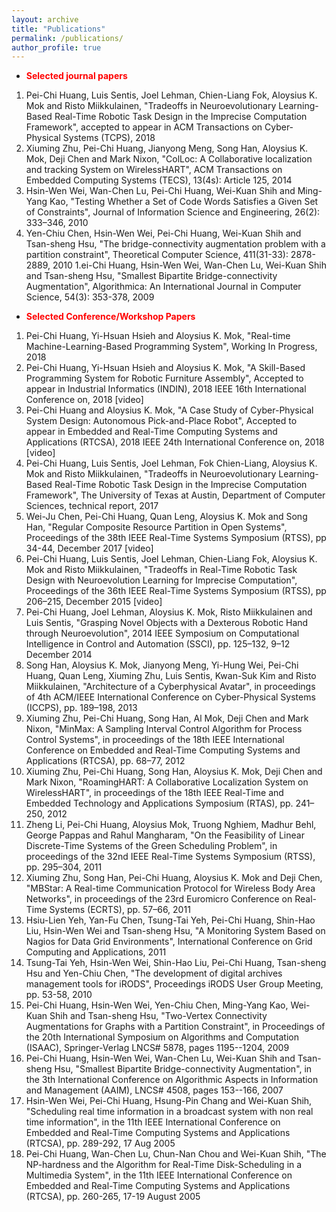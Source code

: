 ```yaml
---
layout: archive
title: "Publications"
permalink: /publications/
author_profile: true
---
```


* <span style="color:red"> **Selected journal papers**</span>  

1. Pei-Chi Huang, Luis Sentis, Joel Lehman, Chien-Liang Fok, Aloysius K. Mok and Risto Miikkulainen, "Tradeoffs in Neuroevolutionary Learning-Based Real-Time Robotic Task Design in the Imprecise Computation Framework", accepted to appear in ACM Transactions on Cyber-Physical Systems (TCPS), 2018
1. Xiuming Zhu, Pei-Chi Huang, Jianyong Meng, Song Han, Aloysius K. Mok, Deji Chen and Mark Nixon, "ColLoc: A Collaborative localization and tracking System on WirelessHART", ACM Transactions on Embedded Computing Systems (TECS), 13(4s): Article 125, 2014
1. Hsin-Wen Wei, Wan-Chen Lu, Pei-Chi Huang, Wei-Kuan Shih and Ming-Yang Kao, "Testing Whether a Set of Code Words Satisfies a Given Set of Constraints", Journal of Information Science and Engineering, 26(2): 333–346, 2010
1. Yen-Chiu Chen, Hsin-Wen Wei, Pei-Chi Huang, Wei-Kuan Shih and Tsan-sheng Hsu, "The bridge-connectivity augmentation problem with a partition constraint", Theoretical Computer Science, 411(31-33): 2878-2889, 2010
1.ei-Chi Huang, Hsin-Wen Wei, Wan-Chen Lu, Wei-Kuan Shih and Tsan-sheng Hsu, "Smallest Bipartite Bridge-connectivity Augmentation", Algorithmica: An International Journal in Computer Science, 54(3): 353-378, 2009

* <span style="color:red"> **Selected Conference/Workshop Papers**</span>

1. Pei-Chi Huang, Yi-Hsuan Hsieh and Aloysius K. Mok, "Real-time Machine-Learning-Based Programming System", Working In Progress, 2018
1. Pei-Chi Huang, Yi-Hsuan Hsieh and Aloysius K. Mok, "A Skill-Based Programming System for Robotic Furniture Assembly", Accepted to appear in Industrial Informatics (INDIN), 2018 IEEE 16th International Conference on, 2018 [video]
1. Pei-Chi Huang and Aloysius K. Mok, "A Case Study of Cyber-Physical System Design: Autonomous Pick-and-Place Robot", Accepted to appear in Embedded and Real-Time Computing Systems and Applications (RTCSA), 2018 IEEE 24th International Conference on, 2018 [video]
1. Pei-Chi Huang, Luis Sentis, Joel Lehman, Fok Chien-Liang, Aloysius K. Mok and Risto Miikkulainen, "Tradeoffs in Neuroevolutionary Learning-Based Real-Time Robotic Task Design in the Imprecise Computation Framework", The University of Texas at Austin, Department of Computer Sciences, technical report, 2017
1. Wei-Ju Chen, Pei-Chi Huang, Quan Leng, Aloysius K. Mok and Song Han, "Regular Composite Resource Partition in Open Systems", Proceedings of the 38th IEEE Real-Time Systems Symposium (RTSS), pp 34-44, December 2017 [video]
1. Pei-Chi Huang, Luis Sentis, Joel Lehman, Chien-Liang Fok, Aloysius K. Mok and Risto Miikkulainen, "Tradeoffs in Real-Time Robotic Task Design with Neuroevolution Learning for Imprecise Computation", Proceedings of the 36th IEEE Real-Time Systems Symposium (RTSS), pp 206–215, December 2015 [video]
1. Pei-Chi Huang, Joel Lehman, Aloysius K. Mok, Risto Miikkulainen and Luis Sentis, "Grasping Novel Objects with a Dexterous Robotic Hand through Neuroevolution", 2014 IEEE Symposium on Computational Intelligence in Control and Automation (SSCI), pp. 125–132, 9–12 December 2014
1. Song Han, Aloysius K. Mok, Jianyong Meng, Yi-Hung Wei, Pei-Chi Huang, Quan Leng, Xiuming Zhu, Luis Sentis, Kwan-Suk Kim and Risto Miikkulainen, "Architecture of a Cyberphysical Avatar", in proceedings of 4th ACM/IEEE International Conference on Cyber-Physical Systems (ICCPS), pp. 189–198, 2013
1. Xiuming Zhu, Pei-Chi Huang, Song Han, Al Mok, Deji Chen and Mark Nixon, "MinMax: A Sampling Interval Control Algorithm for Process Control Systems", in proceedings of the 18th IEEE International Conference on Embedded and Real-Time Computing Systems and Applications (RTCSA), pp. 68–77, 2012
1. Xiuming Zhu, Pei-Chi Huang, Song Han, Aloysius K. Mok, Deji Chen and Mark Nixon, "RoamingHART: A Collaborative Localization System on WirelessHART", in proceedings of the 18th IEEE Real-Time and Embedded Technology and Applications Symposium (RTAS), pp. 241–250, 2012
1. Zheng Li, Pei-Chi Huang, Aloysius Mok, Truong Nghiem, Madhur Behl, George Pappas and Rahul Mangharam, "On the Feasibility of Linear Discrete-Time Systems of the Green Scheduling Problem", in proceedings of the 32nd IEEE Real-Time Systems Symposium (RTSS), pp. 295–304, 2011
1. Xiuming Zhu, Song Han, Pei-Chi Huang, Aloysius K. Mok and Deji Chen, "MBStar: A Real-time Communication Protocol for Wireless Body Area Networks", in proceedings of the 23rd Euromicro Conference on Real-Time Systems (ECRTS), pp. 57–66, 2011
1. Hsiu-Lien Yeh, Yan-Fu Chen, Tsung-Tai Yeh, Pei-Chi Huang, Shin-Hao Liu, Hsin-Wen Wei and Tsan-sheng Hsu, "A Monitoring System Based on Nagios for Data Grid Environments", International Conference on Grid Computing and Applications, 2011
1. Tsung-Tai Yeh, Hsin-Wen Wei, Shin-Hao Liu, Pei-Chi Huang, Tsan-sheng Hsu and Yen-Chiu Chen, "The development of digital archives management tools for iRODS", Proceedings iRODS User Group Meeting, pp. 53-58, 2010
1. Pei-Chi Huang, Hsin-Wen Wei, Yen-Chiu Chen, Ming-Yang Kao, Wei-Kuan Shih and Tsan-sheng Hsu, "Two-Vertex Connectivity Augmentations for Graphs with a Partition Constraint", in Proceedings of the 20th International Symposium on Algorithms and Computation (ISAAC), Springer-Verlag LNCS# 5878, pages 1195--1204, 2009
1. Pei-Chi Huang, Hsin-Wen Wei, Wan-Chen Lu, Wei-Kuan Shih and Tsan-sheng Hsu, "Smallest Bipartite Bridge-connectivity Augmentation", in the 3th International Conference on Algorithmic Aspects in Information and Management (AAIM), LNCS# 4508, pages 153--166, 2007
1. Hsin-Wen Wei, Pei-Chi Huang, Hsung-Pin Chang and Wei-Kuan Shih, "Scheduling real time information in a broadcast system with non real time information", in the 11th IEEE International Conference on Embedded and Real-Time Computing Systems and Applications (RTCSA), pp. 289-292, 17 Aug 2005
1. Pei-Chi Huang, Wan-Chen Lu, Chun-Nan Chou and Wei-Kuan Shih, "The NP-hardness and the Algorithm for Real-Time Disk-Scheduling in a Multimedia System", in the 11th IEEE International Conference on Embedded and Real-Time Computing Systems and Applications (RTCSA), pp. 260-265, 17-19 August 2005
